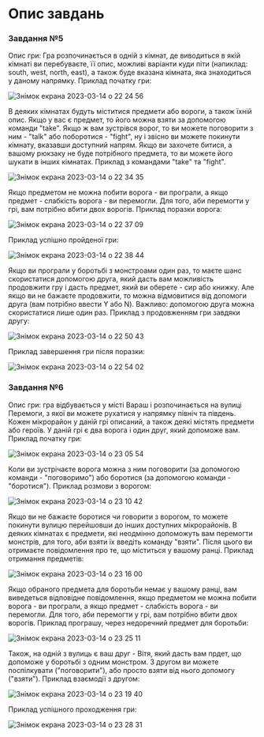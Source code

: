 # Опис завдань

### Завдання №5
Опис гри: Гра розпочинається в одній з кімнат, де виводиться в якій кімнаті ви перебуваєте, її опис, можливі варіанти куди піти (напиклад: south, west, north, east), а також буде вказана кімната, яка знаходиться у даному напрямку. 
Приклад початку гри:

![Знімок екрана 2023-03-14 о 22 24 56](https://user-images.githubusercontent.com/116551880/225127967-69034b2a-5249-4f58-93f7-ab964185b338.png)

В деяких кімнатах будуть міститися предмети або вороги, а також їхній опис. Якщо у вас є предмет, то його можна взяти за допомогою команди "take". Якщо ж вам зустрівся ворог, то ви можете поговорити з ним - "talk" або поборотися - "fight", ну і звісно ви можете покинути кімнату, вказавши доступний напрям. Якщо ви захочете битися, а вашому рюкзаку не буде потрібного предмета, то ви можете його шукати в інших кімнатах.
Приклад з командами "take" та "fight".

![Знімок екрана 2023-03-14 о 22 34 35](https://user-images.githubusercontent.com/116551880/225130000-23b71366-d800-4b66-b086-8a6de04a73ad.png)


Якщо предметом не можна побити ворога - ви програли, а якщо предмет - слабкість ворога - ви перемогли. Для того, аби перемогти у грі, вам потрібно вбити двох ворогів.
Приклад поразки ворога:

![Знімок екрана 2023-03-14 о 22 37 09](https://user-images.githubusercontent.com/116551880/225130522-82c4538c-65a5-48dc-84f0-d13decac83e8.png)

Приклад успішно пройденої гри:

![Знімок екрана 2023-03-14 о 22 38 44](https://user-images.githubusercontent.com/116551880/225130870-0af7da41-1a5e-458e-9bd7-812b6ef33be6.png)

Якщо ви програли у боротьбі з монстроами один раз, то маєте шанс скористатися допомогою друга, який дасть вам можливість продовжити гру і дасть предмет, який ви оберете - сир або книжку. Але якщо ви не бажаєте продовжити, то можна відмовитися від допомоги друга (вам потрібно ввести Y або N). Важливо: допомогою друга можна скористатися лише один раз.
Приклад з продовженням гри завдяки другу:

![Знімок екрана 2023-03-14 о 22 50 43](https://user-images.githubusercontent.com/116551880/225133184-a9877bd0-e8c3-4990-b457-828fffa1537d.png)

Приклад завершення гри після поразки:

![Знімок екрана 2023-03-14 о 22 54 02](https://user-images.githubusercontent.com/116551880/225133855-e95377fd-7408-4431-ad7b-952c86c7c451.png)


### Завдання №6
Опис гри: гра  відбувається у місті Вараш і розпочинається на вулиці Перемоги, з якої ви можете рухатися у напрямку північ та південь. Кожен мікрорайон у даній грі описаний, а також деякі містять предмети або героїв. У даній грі є два ворога і один друг, який допоможе вам.
Приклад початку гри:

![Знімок екрана 2023-03-14 о 23 05 54](https://user-images.githubusercontent.com/116551880/225136191-7dba1ca7-99e4-44fc-a62c-b4ae856b4a57.png)

Коли ви зустрічаєте ворога можна з ним поговорити (за допомогою команди - "поговоримо") або боротися (за допомогою команди - "боротися").
Приклад розмови з ворогом:

![Знімок екрана 2023-03-14 о 23 10 42](https://user-images.githubusercontent.com/116551880/225137101-74a38c05-0852-45c5-a890-59859c766404.png)

Якщо ви не бажаєте боротися чи говорити з ворогом, то можете покинути вулицю перейшовши до інших доступних мікрорайонів. В деяких кімнатах є предмети, які неодмінно допоможуть вам перемогти монстрів, для того, аби взяти їх введіть команду "взяти". Після цього ви отримаєте повідомлення про те, що міститься у вашому ранці.
Приклад отримання предметів:

![Знімок екрана 2023-03-14 о 23 16 00](https://user-images.githubusercontent.com/116551880/225138086-1360fe94-08cb-4957-b161-f18ef9b06a5f.png)

Якщо обраного предмета для боротьби немає у вашому ранці, вам виведеться відповідне повідомлення, якщо предметом не можна побити ворога - ви програли, а якщо предмет - слабкість ворога - ви перемогли. Для того, аби перемогти у грі, вам потрібно вбити двох ворогів.
Приклад програшу, через недоречний предмет для боротьби:

![Знімок екрана 2023-03-14 о 23 25 11](https://user-images.githubusercontent.com/116551880/225139875-a745b41a-448c-4f6d-92ec-3b73b05305f8.png)


Також, на одній з вулиць є ваш друг - Вітя, який дасть вам прдет, що допоможе у боротьбі з одним монстром. З другом ви можете поспілкувати ("поговорити"), або просто взяти від нього допомогу ("взяти").
Приклад взаємодії з другом:

![Знімок екрана 2023-03-14 о 23 19 40](https://user-images.githubusercontent.com/116551880/225138776-21683823-d09b-4776-98a3-5ccf6240be7f.png)

Приклад успішного проходження гри:

![Знімок екрана 2023-03-14 о 23 28 31](https://user-images.githubusercontent.com/116551880/225140791-68e55752-864b-4860-84c2-9f7fbb3ee75d.png)

